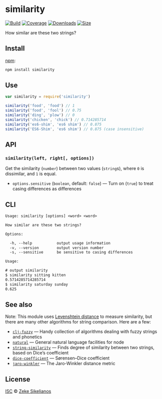 # similarity

[![Build][build-badge]][build]
[![Coverage][coverage-badge]][coverage]
[![Downloads][downloads-badge]][downloads]
[![Size][size-badge]][size]

How similar are these two strings?

## Install

[npm][]:

```sh
npm install similarity
```

## Use

```js
var similarity = require('similarity')

similarity('food', 'food') // 1
similarity('food', 'fool') // 0.75
similarity('ding', 'plow') // 0
similarity('chicken', 'chick') // 0.714285714
similarity('es6-shim', 'es6 shim') // 0.875
similarity('ES6-Shim', 'es6 shim') // 0.875 (case insensitive)
```

## API

### `similarity(left, right[, options])`

Get the similarity (`number`) between two values (`string`s),
where `0` is dissimilar, and `1` is equal.

*   `options.sensitive` (`boolean`, default: `false`)
    — Turn on (`true`) to treat casing differences as differences

## CLI

```txt
Usage: similarity [options] <word> <word>

How similar are these two strings?

Options:

  -h, --help           output usage information
  -v, --version        output version number
  -s, --sensitive      be sensitive to casing differences

Usage:

# output similarity
$ similarity sitting kitten
0.5714285714285714
$ similarity saturday sunday
0.625
```

## See also

Note: This module uses [Levenshtein distance][wiki] to measure similarity, but
there are many other algorithms for string comparison.
Here are a few:

*   [`clj-fuzzy`](https://github.com/Yomguithereal/clj-fuzzy)
    — Handy collection of algorithms dealing with fuzzy strings and phonetics
*   [`natural`](https://github.com/NaturalNode/natural)
    — General natural language facilities for node
*   [`string-similarity`](https://github.com/aceakash/string-similarity)
    — Finds degree of similarity between two strings, based on Dice’s
    coefficient
*   [`dice-coefficient`](https://github.com/words/dice-coefficient)
    — Sørensen–Dice coefficient
*   [`jaro-winkler`](https://github.com/jordanthomas/jaro-winkler)
    — The Jaro-Winkler distance metric

## License

[ISC][license] © [Zeke Sikelianos][author]

<!-- Definitions -->

[build-badge]: https://img.shields.io/travis/words/similarity.svg

[build]: https://travis-ci.org/words/similarity

[coverage-badge]: https://img.shields.io/codecov/c/github/words/similarity.svg

[coverage]: https://codecov.io/github/words/similarity

[downloads-badge]: https://img.shields.io/npm/dm/similarity.svg

[downloads]: https://www.npmjs.com/package/similarity

[size-badge]: https://img.shields.io/bundlephobia/minzip/similarity.svg

[size]: https://bundlephobia.com/result?p=similarity

[npm]: https://www.npmjs.com

[license]: license

[author]: http://zeke.sikelianos.com

[wiki]: https://en.wikipedia.org/wiki/Levenshtein_distance
